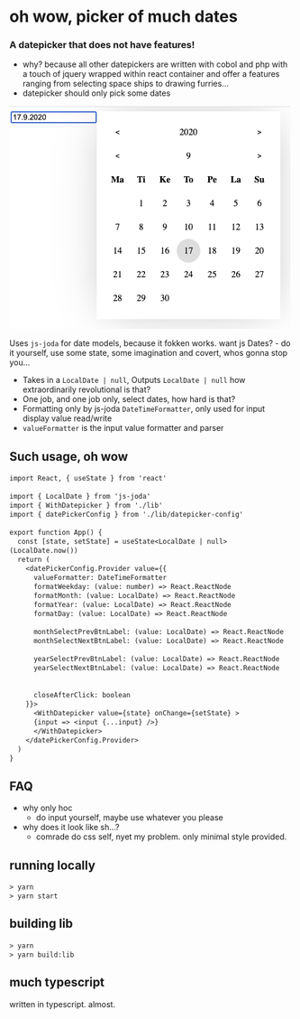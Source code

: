 # oh wow, picker of much dates

### A datepicker that does not have features!

- why?
because all other datepickers are written with cobol and php with a touch of jquery wrapped within react container and offer a features ranging from selecting space ships to drawing furries...
- datepicker should only pick some dates

![OH WOW](./img.png)

Uses `js-joda` for date models, because it fokken works. want js Dates? - do it yourself, use some state, some imagination and covert, whos gonna stop you...

- Takes in a `LocalDate | null`, Outputs `LocalDate | null` how extraordinarily revolutional is that?
- One job, and one job only, select dates, how hard is that?
- Formatting only by js-joda `DateTimeFormatter`, only used for input display value read/write
- `valueFormatter` is the input value formatter and parser

## Such usage, oh wow

```tsx
import React, { useState } from 'react'

import { LocalDate } from 'js-joda'
import { WithDatepicker } from './lib'
import { datePickerConfig } from './lib/datepicker-config'

export function App() {
  const [state, setState] = useState<LocalDate | null>(LocalDate.now())
  return (
    <datePickerConfig.Provider value={{
      valueFormatter: DateTimeFormatter
      formatWeekday: (value: number) => React.ReactNode
      formatMonth: (value: LocalDate) => React.ReactNode
      formatYear: (value: LocalDate) => React.ReactNode
      formatDay: (value: LocalDate) => React.ReactNode

      monthSelectPrevBtnLabel: (value: LocalDate) => React.ReactNode
      monthSelectNextBtnLabel: (value: LocalDate) => React.ReactNode

      yearSelectPrevBtnLabel: (value: LocalDate) => React.ReactNode
      yearSelectNextBtnLabel: (value: LocalDate) => React.ReactNode


      closeAfterClick: boolean
    }}>
      <WithDatepicker value={state} onChange={setState} >
      {input => <input {...input} />}
      </WithDatepicker>
    </datePickerConfig.Provider>
  )
}
```

## FAQ
- why only hoc
  - do input yourself, maybe use whatever you please
- why does it look like sh...?
  - comrade do css self, nyet my problem. only minimal style provided.

## running locally
```
> yarn
> yarn start
```

## building lib
```
> yarn
> yarn build:lib
```

## much typescript

written in typescript. almost.
